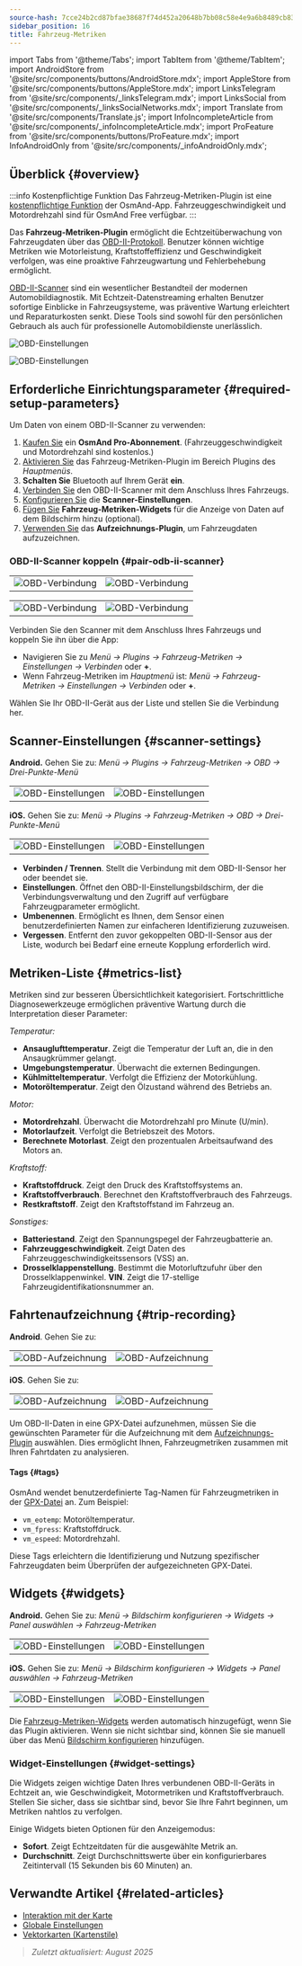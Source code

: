 ```yaml
---
source-hash: 7cce24b2cd87bfae38687f74d452a20648b7bb08c58e4e9a6b8489cb8398e2a2
sidebar_position: 16
title: Fahrzeug-Metriken
---
```

import Tabs from '@theme/Tabs';
import TabItem from '@theme/TabItem';
import AndroidStore from '@site/src/components/buttons/AndroidStore.mdx';
import AppleStore from '@site/src/components/buttons/AppleStore.mdx';
import LinksTelegram from '@site/src/components/_linksTelegram.mdx';
import LinksSocial from '@site/src/components/_linksSocialNetworks.mdx';
import Translate from '@site/src/components/Translate.js';
import InfoIncompleteArticle from '@site/src/components/_infoIncompleteArticle.mdx';
import ProFeature from '@site/src/components/buttons/ProFeature.mdx';
import InfoAndroidOnly from '@site/src/components/_infoAndroidOnly.mdx';


<InfoIncompleteArticle/>


## Überblick {#overview}

:::info Kostenpflichtige Funktion
Das Fahrzeug-Metriken-Plugin ist eine [kostenpflichtige Funktion](../purchases/index.md) der OsmAnd-App. Fahrzeuggeschwindigkeit und Motordrehzahl sind für OsmAnd Free verfügbar.
:::

Das **Fahrzeug-Metriken-Plugin** ermöglicht die Echtzeitüberwachung von Fahrzeugdaten über das [OBD-II-Protokoll](https://en.wikipedia.org/wiki/OBD-II_PIDs). Benutzer können wichtige Metriken wie Motorleistung, Kraftstoffeffizienz und Geschwindigkeit verfolgen, was eine proaktive Fahrzeugwartung und Fehlerbehebung ermöglicht.

[OBD-II-Scanner](https://en.wikipedia.org/wiki/ELM327) sind ein wesentlicher Bestandteil der modernen Automobildiagnostik. Mit Echtzeit-Datenstreaming erhalten Benutzer sofortige Einblicke in Fahrzeugsysteme, was präventive Wartung erleichtert und Reparaturkosten senkt. Diese Tools sind sowohl für den persönlichen Gebrauch als auch für professionelle Automobildienste unerlässlich.

<Tabs groupId="operating-systems" queryString="current-os">

<TabItem value="android" label="Android">

![OBD-Einstellungen](@site/static/img/plugins/obd/obd_overview_2.png)

</TabItem>

<TabItem value="ios" label="iOS">

![OBD-Einstellungen](@site/static/img/plugins/obd/obd_overview_ios.png)

</TabItem>

</Tabs>


## Erforderliche Einrichtungsparameter {#required-setup-parameters}

Um Daten von einem OBD-II-Scanner zu verwenden:

1. [Kaufen Sie](../purchases/) ein **OsmAnd Pro-Abonnement**. (Fahrzeuggeschwindigkeit und Motordrehzahl sind kostenlos.)
2. [Aktivieren Sie](../plugins/index.md#enable--disable) das Fahrzeug-Metriken-Plugin im Bereich Plugins des *Hauptmenüs*.
3. **Schalten Sie** Bluetooth auf Ihrem Gerät **ein**.
4. [Verbinden Sie](#pair-odb-ii-scanner) den OBD-II-Scanner mit dem Anschluss Ihres Fahrzeugs.
5. [Konfigurieren Sie](#scanner-settings) die **Scanner-Einstellungen**.
6. [Fügen Sie](#widgets) **Fahrzeug-Metriken-Widgets** für die Anzeige von Daten auf dem Bildschirm hinzu (optional).
7. [Verwenden Sie](#trip-recording) das **Aufzeichnungs-Plugin**, um Fahrzeugdaten aufzuzeichnen.


### OBD-II-Scanner koppeln {#pair-odb-ii-scanner}


<Tabs groupId="operating-systems" queryString="current-os">

<TabItem value="android" label="Android">

| | |
|--|--|
|![OBD-Verbindung](@site/static/img/plugins/obd/obd_connect.png)|![OBD-Verbindung](@site/static/img/plugins/obd/obd_connect_2.png)|

</TabItem>

<TabItem value="ios" label="iOS">

| | |
|--|--|
|![OBD-Verbindung](@site/static/img/plugins/obd/obd_connect_ios.png)|![OBD-Verbindung](@site/static/img/plugins/obd/obd_connect_ios_2.png)|

</TabItem>

</Tabs>

Verbinden Sie den Scanner mit dem Anschluss Ihres Fahrzeugs und koppeln Sie ihn über die App:

- Navigieren Sie zu *Menü → Plugins → Fahrzeug-Metriken → Einstellungen → Verbinden* oder **+**.
- Wenn Fahrzeug-Metriken im *Hauptmenü* ist: *Menü → Fahrzeug-Metriken → Einstellungen → Verbinden* oder **+**.

Wählen Sie Ihr OBD-II-Gerät aus der Liste und stellen Sie die Verbindung her.


## Scanner-Einstellungen {#scanner-settings}

<Tabs groupId="operating-systems" queryString="current-os">

<TabItem value="android" label="Android">

**Android.** Gehen Sie zu: *Menü → Plugins → Fahrzeug-Metriken → OBD → Drei-Punkte-Menü*

| | |
|--|--|
|![OBD-Einstellungen](@site/static/img/plugins/obd/obd_settings.png)|![OBD-Einstellungen](@site/static/img/plugins/obd/obd_settings_1.png)|


</TabItem>

<TabItem value="ios" label="iOS">

**iOS.** Gehen Sie zu: *Menü → Plugins → Fahrzeug-Metriken → OBD → Drei-Punkte-Menü*

| | |
|--|--|
|![OBD-Einstellungen](@site/static/img/plugins/obd/obd_settings_ios.png)|![OBD-Einstellungen](@site/static/img/plugins/obd/obd_settings_ios_1.png)|

</TabItem>

</Tabs>

- **Verbinden / Trennen**. Stellt die Verbindung mit dem OBD-II-Sensor her oder beendet sie.
- **Einstellungen**. Öffnet den OBD-II-Einstellungsbildschirm, der die Verbindungsverwaltung und den Zugriff auf verfügbare Fahrzeugparameter ermöglicht.
- **Umbenennen**. Ermöglicht es Ihnen, dem Sensor einen benutzerdefinierten Namen zur einfacheren Identifizierung zuzuweisen.
- **Vergessen**. Entfernt den zuvor gekoppelten OBD-II-Sensor aus der Liste, wodurch bei Bedarf eine erneute Kopplung erforderlich wird.


## Metriken-Liste {#metrics-list}

Metriken sind zur besseren Übersichtlichkeit kategorisiert. Fortschrittliche Diagnosewerkzeuge ermöglichen präventive Wartung durch die Interpretation dieser Parameter:

*Temperatur:*

- **Ansauglufttemperatur**. Zeigt die Temperatur der Luft an, die in den Ansaugkrümmer gelangt.
- **Umgebungstemperatur**. Überwacht die externen Bedingungen.
- **Kühlmitteltemperatur**. Verfolgt die Effizienz der Motorkühlung.
- **Motoröltemperatur**. Zeigt den Ölzustand während des Betriebs an.

*Motor:*

- **Motordrehzahl**. Überwacht die Motordrehzahl pro Minute (U/min).
- **Motorlaufzeit**. Verfolgt die Betriebszeit des Motors.
- **Berechnete Motorlast**. Zeigt den prozentualen Arbeitsaufwand des Motors an.

*Kraftstoff:*

- **Kraftstoffdruck**. Zeigt den Druck des Kraftstoffsystems an.
- **Kraftstoffverbrauch**. Berechnet den Kraftstoffverbrauch des Fahrzeugs.
- **Restkraftstoff**. Zeigt den Kraftstoffstand im Fahrzeug an.

*Sonstiges:*

- **Batteriestand**. Zeigt den Spannungspegel der Fahrzeugbatterie an.
- **Fahrzeuggeschwindigkeit**. Zeigt Daten des Fahrzeuggeschwindigkeitssensors (VSS) an.
- **Drosselklappenstellung**. Bestimmt die Motorluftzufuhr über den Drosselklappenwinkel.
  **VIN**. Zeigt die 17-stellige Fahrzeugidentifikationsnummer an.


## Fahrtenaufzeichnung {#trip-recording}


<Tabs groupId="operating-systems" queryString="current-os">

<TabItem value="android" label="Android">

**Android**. Gehen Sie zu: *<Translate android="true" ids="shared_string_menu,plugins_menu_group,record_plugin_name,shared_string_settings,data_settings,record_obd_data"/>*

| | |
|--|--|
|![OBD-Aufzeichnung](@site/static/img/plugins/obd/obd_recording.png)| ![OBD-Aufzeichnung](@site/static/img/plugins/obd/obd_recording_1.png)|


</TabItem>

<TabItem value="ios" label="iOS">

**iOS**. Gehen Sie zu: *<Translate ios="true" ids="shared_string_menu,plugins_menu_group,record_plugin_name,shared_string_settings,data_settings,obd_plugin_name"/>*

| | |
|--|--|
|![OBD-Aufzeichnung](@site/static/img/plugins/obd/obd_recording_ios.png)| ![OBD-Aufzeichnung](@site/static/img/plugins/obd/obd_recording_ios_1.png)|

</TabItem>

</Tabs>



Um OBD-II-Daten in eine GPX-Datei aufzunehmen, müssen Sie die gewünschten Parameter für die Aufzeichnung mit dem [Aufzeichnungs-Plugin](../plugins/trip-recording.md#recording-settings) auswählen. Dies ermöglicht Ihnen, Fahrzeugmetriken zusammen mit Ihren Fahrtdaten zu analysieren.

#### Tags {#tags}

OsmAnd wendet benutzerdefinierte Tag-Namen für Fahrzeugmetriken in der [GPX-Datei](../plugins/trip-recording.md#recorded-gpx-file) an. Zum Beispiel:

- `vm_eotemp`: Motoröltemperatur.
- `vm_fpress`: Kraftstoffdruck.
- `vm_espeed`: Motordrehzahl.

Diese Tags erleichtern die Identifizierung und Nutzung spezifischer Fahrzeugdaten beim Überprüfen der aufgezeichneten GPX-Datei.


## Widgets {#widgets}

<Tabs groupId="operating-systems" queryString="current-os">

<TabItem value="android" label="Android">

**Android.** Gehen Sie zu: *Menü → Bildschirm konfigurieren → Widgets → Panel auswählen → Fahrzeug-Metriken*

| | |
|--|--|
|![OBD-Einstellungen](@site/static/img/plugins/obd/obd_widget_1.png)| ![OBD-Einstellungen](@site/static/img/plugins/obd/obd_widget.png)|


</TabItem>

<TabItem value="ios" label="iOS">

**iOS.** Gehen Sie zu: *Menü → Bildschirm konfigurieren → Widgets → Panel auswählen → Fahrzeug-Metriken*

| | |
|--|--|
|![OBD-Einstellungen](@site/static/img/plugins/obd/obd_widget_ios_1.png)| ![OBD-Einstellungen](@site/static/img/plugins/obd/obd_widget_ios.png)|

</TabItem>

</Tabs>



Die [Fahrzeug-Metriken-Widgets](../widgets/info-widgets.md#vehicle-metrics-widgets) werden automatisch hinzugefügt, wenn Sie das Plugin aktivieren. Wenn sie nicht sichtbar sind, können Sie sie manuell über das Menü [Bildschirm konfigurieren](../widgets/configure-screen.md) hinzufügen.

### Widget-Einstellungen {#widget-settings}

Die Widgets zeigen wichtige Daten Ihres verbundenen OBD-II-Geräts in Echtzeit an, wie Geschwindigkeit, Motormetriken und Kraftstoffverbrauch. Stellen Sie sicher, dass sie sichtbar sind, bevor Sie Ihre Fahrt beginnen, um Metriken nahtlos zu verfolgen.

Einige Widgets bieten Optionen für den Anzeigemodus:

- **Sofort**. Zeigt Echtzeitdaten für die ausgewählte Metrik an.
- **Durchschnitt**. Zeigt Durchschnittswerte über ein konfigurierbares Zeitintervall (15 Sekunden bis 60 Minuten) an.


## Verwandte Artikel {#related-articles}

- [Interaktion mit der Karte](../../user/map/interact-with-map.md)
- [Globale Einstellungen](../../user/personal/global-settings.md)
- [Vektorkarten (Kartenstile)](../../user/map/vector-maps.md)

> *Zuletzt aktualisiert: August 2025*